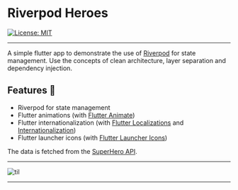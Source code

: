 # Riverpod Heroes

[![License: MIT][license_badge]][license_link]

---

A simple flutter app to demonstrate the use of [Riverpod][riverpod_link] for state management.
Use the concepts of clean architecture, layer separation and dependency injection.

## Features 🚀
- Riverpod for state management
- Flutter animations (with [Flutter Animate][flutter_animate_link])
- Flutter internationalization (with [Flutter Localizations][flutter_localizations_link] and [Internationalization][internationalization_link])
- Flutter launcher icons (with [Flutter Launcher Icons][flutter_launcher_icons_link])

The data is fetched from the [SuperHero API][super_hero_api].

---

![til](./assets/gifs/demo.gif)

[flutter_localizations_link]: https://api.flutter.dev/flutter/flutter_localizations/flutter_localizations-library.html
[internationalization_link]: https://flutter.dev/docs/development/accessibility-and-localization/internationalization
[license_badge]: https://img.shields.io/badge/license-MIT-blue.svg
[license_link]: https://opensource.org/licenses/MIT
[flutter_animate_link]: https://pub.dev/packages/flutter_animate
[flutter_launcher_icons_link]: https://pub.dev/packages/flutter_launcher_icons
[riverpod_link]: https://pub.dev/packages/riverpod
[super_hero_api]: https://akabab.github.io/superhero-api/api

---